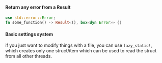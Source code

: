 #### Return any error from a Result
```rust
use std::error::Error;
fn some_function() -> Result<(), box<dyn Error>> {}
```
#### Basic settings system
if you just want to modify things with a file, you can use `lazy_static!`, which creates only one struct/item which can be used to read the struct from all other threads.
